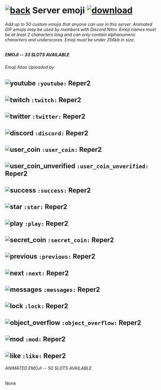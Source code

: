 # [![back](https://cdn.discordapp.com/emojis/887168885747511396?size=32)](https://reper2.github.io/downloadable-files/secret/archive/v1.1.0/discord/guilds/885671803593297951) Server emoji [![download](https://cdn.discordapp.com/emojis/885670815725674527.png?size=32)](https://raw.githubusercontent.com/Reper2/downloadable-files/master/secret/archive/v1.1.0/discord/guilds/885671803593297951/emoji.md)

###### Add up to 50 custom emojis that anyone can use in this server. Animated GIF emojis may be used by members with Discord Nitro. Emoji names must be at least 2 characters long and can only contain alphanumeric characters and underscores. Emoji must be under 256kb in size.

##### EMOJI -- 33 SLOTS AVAILABLE

###### Emoji Alias Uploaded by

![youtube](https://cdn.discordapp.com/emojis/885672366951252008.png?size=32) `:youtube:` Reper2
---

![twitch](https://cdn.discordapp.com/emojis/885672325733822494.png?size=32) `:twitch:` Reper2
---

![twitter](https://cdn.discordapp.com/emojis/885672325712855070.png?size=32) `:twitter:` Reper2
---

![discord](https://cdn.discordapp.com/emojis/885672226844712970.png?size=32) `:discord:` Reper2
---

![user_coin](https://cdn.discordapp.com/emojis/885672138076459008.png?size=32) `:user_coin:` Reper2
---

![user_coin_unverified](https://cdn.discordapp.com/emojis/885672138051301386.png?size=32) `:user_coin_unverified:` Reper2
---

![success](https://cdn.discordapp.com/emojis/885672137929678848.png?size=32) `:success:` Reper2
---

![star](https://cdn.discordapp.com/emojis/885672137719947325.png?size=32) `:star:` Reper2
---

![play](https://cdn.discordapp.com/emojis/885672090030702592.png?size=32) `:play:` Reper2
---

![secret_coin](https://cdn.discordapp.com/emojis/885672089389002782.png?size=32) `:secret_coin:` Reper2
---

![previous](https://cdn.discordapp.com/emojis/885672089330266174.png?size=32) `:previous:` Reper2
---

![next](https://cdn.discordapp.com/emojis/885672089258975252.png?size=32) `:next:` Reper2
---

![messages](https://cdn.discordapp.com/emojis/885672089237987338.png?size=32) `:messages:` Reper2
---

![lock](https://cdn.discordapp.com/emojis/885672089137319986.png?size=32) `:lock:` Reper2
---

![object_overflow](https://cdn.discordapp.com/emojis/885672089019904141.png?size=32) `:object_overflow:` Reper2
---

![mod](https://cdn.discordapp.com/emojis/885672088931823647.png?size=32) `:mod:` Reper2
---

![like](https://cdn.discordapp.com/emojis/885672022074621972.png?size=32) `:like:` Reper2
---

###### ANIMATED EMOJI -- 50 SLOTS AVAILABLE

None
